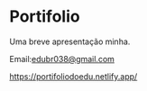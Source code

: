 # Portifolio

Uma breve apresentação minha.

Email:edubr038@gmail.com

https://portifoliodoedu.netlify.app/
